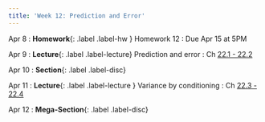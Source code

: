 ```yaml
---
title: 'Week 12: Prediction and Error'
---
```


Apr 8
: **Homework**{: .label .label-hw } Homework 12
    : Due Apr 15 at 5PM

Apr 9
: **Lecture**{: .label .label-lecture} Prediction and error
    : Ch [22.1 - 22.2](http://prob140.org/textbook/content/Chapter_22/00_Prediction.html)

Apr 10
: **Section**{: .label .label-disc}

Apr 11
: **Lecture**{: .label .label-lecture } Variance by conditioning
    : Ch [22.3 - 22.4](http://prob140.org/textbook/content/Chapter_22/03_Variance_by_Conditioning.html)

Apr 12
: **Mega-Section**{: .label .label-disc}